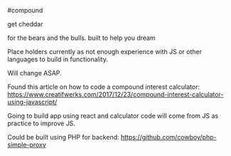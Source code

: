 #compound

get cheddar

for the bears and the bulls. built to help you dream

Place holders currently as not enough experience with JS or other languages to build in functionality.

Will change ASAP.

Found this article on how to code a compound interest calculator: https://www.creatifwerks.com/2017/12/23/compound-interest-calculator-using-javascript/

Going to build app using react and calculator code will come from JS as practice to improve JS. 

Could be built using PHP for backend: https://github.com/cowboy/php-simple-proxy
